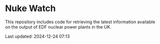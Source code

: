 # Nuke Watch

This repository includes code for retrieving the latest information available on the output of EDF nuclear power plants in the UK.

Last updated: 2024-12-24 07:13